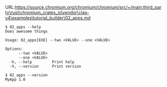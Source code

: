 URL:https://source.chromium.org/chromium/chromium/src/+/main:third_party\rust\chromium_crates_io\vendor\clap-v4\examples\tutorial_builder\02_apps.md
```console
$ 02_apps --help
Does awesome things

Usage: 02_apps[EXE] --two <VALUE> --one <VALUE>

Options:
      --two <VALUE>  
      --one <VALUE>  
  -h, --help         Print help
  -V, --version      Print version

$ 02_apps --version
MyApp 1.0

```
